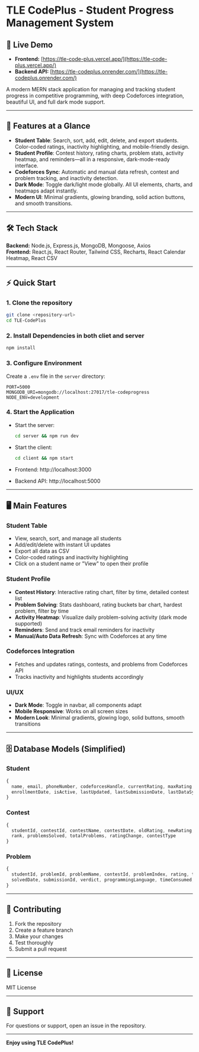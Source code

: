 # TLE CodePlus - Student Progress Management System

## 🚀 Live Demo

- **Frontend:** [https://tle-code-plus.vercel.app/](https://tle-code-plus.vercel.app/)
- **Backend API:** [https://tle-codeplus.onrender.com/](https://tle-codeplus.onrender.com/)

A modern MERN stack application for managing and tracking student progress in competitive programming, with deep Codeforces integration, beautiful UI, and full dark mode support.

---

## 🚀 Features at a Glance

- **Student Table**: Search, sort, add, edit, delete, and export students. Color-coded ratings, inactivity highlighting, and mobile-friendly design.
- **Student Profile**: Contest history, rating charts, problem stats, activity heatmap, and reminders—all in a responsive, dark-mode-ready interface.
- **Codeforces Sync**: Automatic and manual data refresh, contest and problem tracking, and inactivity detection.
- **Dark Mode**: Toggle dark/light mode globally. All UI elements, charts, and heatmaps adapt instantly.
- **Modern UI**: Minimal gradients, glowing branding, solid action buttons, and smooth transitions.

---

## 🛠️ Tech Stack

**Backend:** Node.js, Express.js, MongoDB, Mongoose, Axios  
**Frontend:** React.js, React Router, Tailwind CSS, Recharts, React Calendar Heatmap, React CSV

---

## ⚡ Quick Start

### 1. Clone the repository
```bash
git clone <repository-url>
cd TLE-CodePlus
```

### 2. Install Dependencies in both cliet and server
```bash
npm install
```

### 3. Configure Environment
Create a `.env` file in the `server` directory:
```env
PORT=5000
MONGODB_URI=mongodb://localhost:27017/tle-codeprogress
NODE_ENV=development
```

### 4. Start the Application
- Start the server:
  ```bash
  cd server && npm run dev
  ```
- Start the client:
  ```bash
  cd client && npm start
  ```

- Frontend: http://localhost:3000
- Backend API: http://localhost:5000

---

## 🖥️ Main Features

### Student Table
- View, search, sort, and manage all students
- Add/edit/delete with instant UI updates
- Export all data as CSV
- Color-coded ratings and inactivity highlighting
- Click on a student name or "View" to open their profile

### Student Profile
- **Contest History**: Interactive rating chart, filter by time, detailed contest list
- **Problem Solving**: Stats dashboard, rating buckets bar chart, hardest problem, filter by time
- **Activity Heatmap**: Visualize daily problem-solving activity (dark mode supported)
- **Reminders**: Send and track email reminders for inactivity
- **Manual/Auto Data Refresh**: Sync with Codeforces at any time

### Codeforces Integration
- Fetches and updates ratings, contests, and problems from Codeforces API
- Tracks inactivity and highlights students accordingly

### UI/UX
- **Dark Mode**: Toggle in navbar, all components adapt
- **Mobile Responsive**: Works on all screen sizes
- **Modern Look**: Minimal gradients, glowing logo, solid buttons, smooth transitions

---

## 🗄️ Database Models (Simplified)

### Student
```js
{
  name, email, phoneNumber, codeforcesHandle, currentRating, maxRating,
  enrollmentDate, isActive, lastUpdated, lastSubmissionDate, lastDataSync
}
```
### Contest
```js
{
  studentId, contestId, contestName, contestDate, oldRating, newRating,
  rank, problemsSolved, totalProblems, ratingChange, contestType
}
```
### Problem
```js
{
  studentId, problemId, problemName, contestId, problemIndex, rating, tags,
  solvedDate, submissionId, verdict, programmingLanguage, timeConsumed, memoryConsumed, points
}
```

---

## 🤝 Contributing
1. Fork the repository
2. Create a feature branch
3. Make your changes
4. Test thoroughly
5. Submit a pull request

---

## 📄 License
MIT License

---

## 💬 Support
For questions or support, open an issue in the repository.

---

**Enjoy using TLE CodePlus!** 
